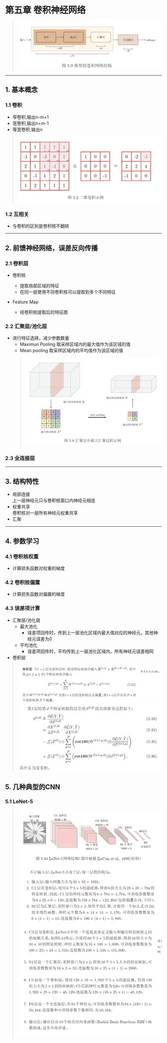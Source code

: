 # 第五章 卷积神经网络
>![CNN struction](image/conv_stru.png)   

---
## 1. 基本概念
### 1.1 卷积
  - 窄卷积,输出n-m+1
  - 宽卷积,输出n+m-1
  - 等宽卷积,输出n   
>![2D convolution](image/conv.png)   

### 1.2 互相关
- 与卷积的区别是卷积核不翻转   

---
## 2. 前馈神经网络，误差反向传播
### 2.1 卷积层
- 卷积核
  - 提取局部区域的特征
  - 在同一层使用不同卷积核可以提取到多个不同特征   

- Feature Map
  - 经卷积核提取后的特征图

### 2.2 汇聚层/池化层
- 进行特征选择，减少参数数量
  - Maximun Pooling 取采样区域内的最大值作为该区域的值
  - Mean pooling 取采样区域内的平均值作为该区域的值   
  >![Max pooling](image/max_pooling.png)   

### 2.3 全连接层   

---
## 3. 结构特性
  - 局部连接   
    上一层神经元只与卷积核窗口内神经元相连
  - 权重共享   
    卷积核对一层所有神经元权重共享
  - 汇聚   

---
## 4. 参数学习
### 4.1 卷积核权重
- 计算损失函数对权重的梯度   

### 4.2 卷积核偏置
- 计算损失函数对偏置的梯度   

### 4.3 误差项计算
- 汇聚层/池化层
  * 最大池化   
      + 误差项回传时，传到上一层池化区域内最大值对应的神经元，其他神经元误差为0
  * 平均池化   
      + 误差项回传时，平均传到上一层池化区域内，所有神经元误差相同
- 卷积层
>![Eq 5.32](image/eq5.32.png)   
>![Eq 5.36](image/eq5.36.png)   

## 5. 几种典型的CNN
### 5.1 LeNet-5
>![LeNet5](image/LeNet-5_1.png)
>![LeNet5](image/LeNet-5_2.png)
